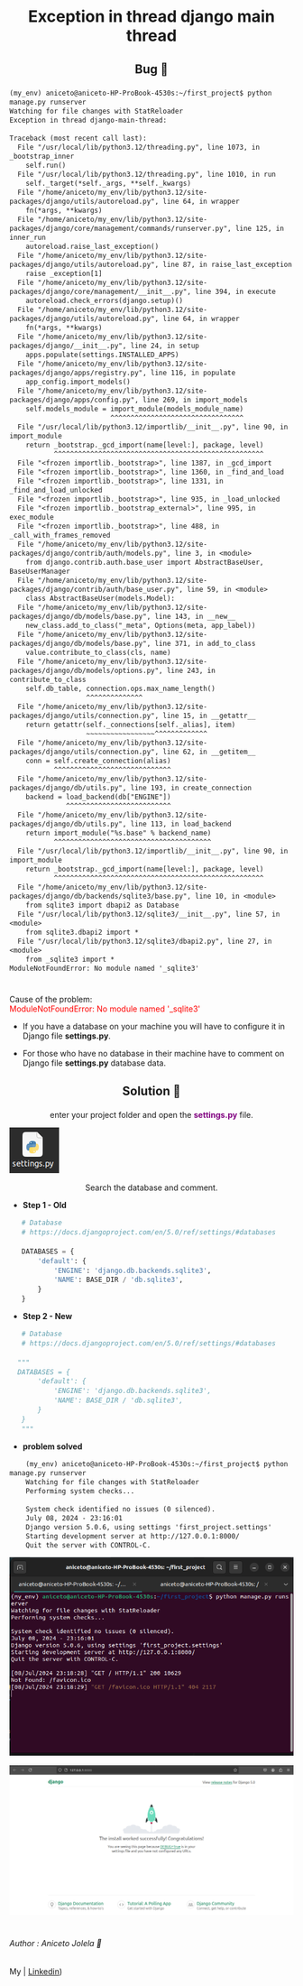 # <p align='center'> Exception in thread django main thread </p>


## <p align='center'> Bug 🐞 </p>

```shell
(my_env) aniceto@aniceto-HP-ProBook-4530s:~/first_project$ python manage.py runserver
Watching for file changes with StatReloader
Exception in thread django-main-thread:

Traceback (most recent call last):
  File "/usr/local/lib/python3.12/threading.py", line 1073, in _bootstrap_inner
    self.run()
  File "/usr/local/lib/python3.12/threading.py", line 1010, in run
    self._target(*self._args, **self._kwargs)
  File "/home/aniceto/my_env/lib/python3.12/site-packages/django/utils/autoreload.py", line 64, in wrapper
    fn(*args, **kwargs)
  File "/home/aniceto/my_env/lib/python3.12/site-packages/django/core/management/commands/runserver.py", line 125, in inner_run
    autoreload.raise_last_exception()
  File "/home/aniceto/my_env/lib/python3.12/site-packages/django/utils/autoreload.py", line 87, in raise_last_exception
    raise _exception[1]
  File "/home/aniceto/my_env/lib/python3.12/site-packages/django/core/management/__init__.py", line 394, in execute
    autoreload.check_errors(django.setup)()
  File "/home/aniceto/my_env/lib/python3.12/site-packages/django/utils/autoreload.py", line 64, in wrapper
    fn(*args, **kwargs)
  File "/home/aniceto/my_env/lib/python3.12/site-packages/django/__init__.py", line 24, in setup
    apps.populate(settings.INSTALLED_APPS)
  File "/home/aniceto/my_env/lib/python3.12/site-packages/django/apps/registry.py", line 116, in populate
    app_config.import_models()
  File "/home/aniceto/my_env/lib/python3.12/site-packages/django/apps/config.py", line 269, in import_models
    self.models_module = import_module(models_module_name)
                         ^^^^^^^^^^^^^^^^^^^^^^^^^^^^^^^^^
  File "/usr/local/lib/python3.12/importlib/__init__.py", line 90, in import_module
    return _bootstrap._gcd_import(name[level:], package, level)
           ^^^^^^^^^^^^^^^^^^^^^^^^^^^^^^^^^^^^^^^^^^^^^^^^^^^^
  File "<frozen importlib._bootstrap>", line 1387, in _gcd_import
  File "<frozen importlib._bootstrap>", line 1360, in _find_and_load
  File "<frozen importlib._bootstrap>", line 1331, in _find_and_load_unlocked
  File "<frozen importlib._bootstrap>", line 935, in _load_unlocked
  File "<frozen importlib._bootstrap_external>", line 995, in exec_module
  File "<frozen importlib._bootstrap>", line 488, in _call_with_frames_removed
  File "/home/aniceto/my_env/lib/python3.12/site-packages/django/contrib/auth/models.py", line 3, in <module>
    from django.contrib.auth.base_user import AbstractBaseUser, BaseUserManager
  File "/home/aniceto/my_env/lib/python3.12/site-packages/django/contrib/auth/base_user.py", line 59, in <module>
    class AbstractBaseUser(models.Model):
  File "/home/aniceto/my_env/lib/python3.12/site-packages/django/db/models/base.py", line 143, in __new__
    new_class.add_to_class("_meta", Options(meta, app_label))
  File "/home/aniceto/my_env/lib/python3.12/site-packages/django/db/models/base.py", line 371, in add_to_class
    value.contribute_to_class(cls, name)
  File "/home/aniceto/my_env/lib/python3.12/site-packages/django/db/models/options.py", line 243, in contribute_to_class
    self.db_table, connection.ops.max_name_length()
                   ^^^^^^^^^^^^^^
  File "/home/aniceto/my_env/lib/python3.12/site-packages/django/utils/connection.py", line 15, in __getattr__
    return getattr(self._connections[self._alias], item)
                   ~~~~~~~~~~~~~~~~~^^^^^^^^^^^^^
  File "/home/aniceto/my_env/lib/python3.12/site-packages/django/utils/connection.py", line 62, in __getitem__
    conn = self.create_connection(alias)
           ^^^^^^^^^^^^^^^^^^^^^^^^^^^^^
  File "/home/aniceto/my_env/lib/python3.12/site-packages/django/db/utils.py", line 193, in create_connection
    backend = load_backend(db["ENGINE"])
              ^^^^^^^^^^^^^^^^^^^^^^^^^^
  File "/home/aniceto/my_env/lib/python3.12/site-packages/django/db/utils.py", line 113, in load_backend
    return import_module("%s.base" % backend_name)
           ^^^^^^^^^^^^^^^^^^^^^^^^^^^^^^^^^^^^^^^
  File "/usr/local/lib/python3.12/importlib/__init__.py", line 90, in import_module
    return _bootstrap._gcd_import(name[level:], package, level)
           ^^^^^^^^^^^^^^^^^^^^^^^^^^^^^^^^^^^^^^^^^^^^^^^^^^^^
  File "/home/aniceto/my_env/lib/python3.12/site-packages/django/db/backends/sqlite3/base.py", line 10, in <module>
    from sqlite3 import dbapi2 as Database
  File "/usr/local/lib/python3.12/sqlite3/__init__.py", line 57, in <module>
    from sqlite3.dbapi2 import *
  File "/usr/local/lib/python3.12/sqlite3/dbapi2.py", line 27, in <module>
    from _sqlite3 import *
ModuleNotFoundError: No module named '_sqlite3'

```
#
<p>Cause of the problem: <br>
<span style="color:red"> ModuleNotFoundError: No module named '_sqlite3' </span>
</p>

- If you have a database on your machine you will have to configure it in Django file **settings.py**.

- For those who have no database in their machine have to comment on Django file **settings.py** database data.



## <p align='center'> Solution 🎉 </p>

<p align="center"> enter your project folder and open the <b style="color:purple">settings.py</b> file.</p>

![settings.png](../assets/django/settings.png)

<p align='center'>  Search the database and comment.</p>

- **Step 1 - Old**
 ```py
    # Database
    # https://docs.djangoproject.com/en/5.0/ref/settings/#databases

    DATABASES = {
        'default': {
            'ENGINE': 'django.db.backends.sqlite3',
            'NAME': BASE_DIR / 'db.sqlite3',
        }
    }
```
- **Step 2 - New**
 ```py
    # Database
    # https://docs.djangoproject.com/en/5.0/ref/settings/#databases

   """ 
   DATABASES = {
        'default': {
            'ENGINE': 'django.db.backends.sqlite3',
            'NAME': BASE_DIR / 'db.sqlite3',
        }
    }
    """
```
- **problem solved**
```shell
    (my_env) aniceto@aniceto-HP-ProBook-4530s:~/first_project$ python manage.py runserver
    Watching for file changes with StatReloader
    Performing system checks...
    
    System check identified no issues (0 silenced).
    July 08, 2024 - 23:16:01
    Django version 5.0.6, using settings 'first_project.settings'
    Starting development server at http://127.0.0.1:8000/
    Quit the server with CONTROL-C.

```
![server-django.png](../assets/django/server-django.png)

![resolution.png](../assets/django/resolution.png)

#

###### Author : Aniceto Jolela 🥰
 My  | [Linkedin](https://www.linkedin.com/in/aniceto-jolela-076547184/))
